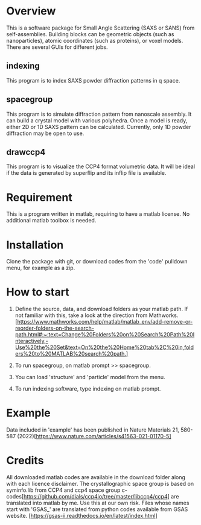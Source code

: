 # Overview
This is a software package for Small Angle Scattering (SAXS or SANS) from self-assemblies. Building blocks can be geometric objects (such as nanoparticles), atomic coordinates (such as proteins), or voxel models. There are several GUIs for different jobs. 
## indexing
This program is to index SAXS powder diffraction patterns in q space. 
## spacegroup
This program is to simulate diffraction pattern from nanoscale assembly. It can build a crystal model with various polyhedra. Once a model is ready, either 2D or 1D SAXS pattern can be calculated. Currently, only 1D powder diffraction may be open to use.
## drawccp4
This program is to visualize the CCP4 format volumetric data. It will be ideal if the data is generated by superflip and its inflip file is available.
# Requirement
This is a program written in matlab, requiring to have a matlab license.
No additional matlab toolbox is needed.

# Installation
Clone the package with git, or download codes from the 'code' pulldown menu, for example as a zip. 

# How to start
1. Define the source, data, and download folders as your matlab path. If not familiar with this, take a look at the direction from Mathworks. [https://www.mathworks.com/help/matlab/matlab_env/add-remove-or-reorder-folders-on-the-search-path.html#:~:text=Change%20Folders%20on%20Search%20Path%20Interactively,-Use%20the%20Set&text=On%20the%20Home%20tab%2C%20in,folders%20to%20MATLAB%20search%20path.]

2. To run spacegroup, on matlab prompt >> spacegroup. 
3. You can load 'structure' and 'particle' model from the menu.
4. To run indexing software, type indexing on matlab prompt.

# Example
Data included in 'example' has been published in Nature Materials 21, 580-587 (2022)[https://www.nature.com/articles/s41563-021-01170-5]

# Credits
All downloaded matlab codes are available in the download folder along with each licence disclaimer. 
The crystallographic space group is based on syminfo.lib from CCP4 and ccp4 space group c-codes[https://github.com/dials/ccp4io/tree/master/libccp4/ccp4] are translated into matlab by me. Use this at our own risk. Files whose names start with 'GSAS_' are translated from python codes available from GSAS website. [https://gsas-ii.readthedocs.io/en/latest/index.html]
